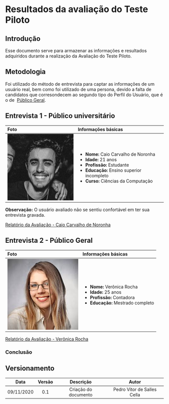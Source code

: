 # Resultados da avaliação do Teste Piloto

## Introdução
Esse documento serve para armazenar as informações e resultados adquiridos durante a realização da Avaliação do Teste Piloto.

## Metodologia
Foi utilizado do método de entrevista para captar as informações de um usuário real, bem como foi utilizado de uma persona, devido a falta de candidatos que corresondecem ao segundo tipo do Perfil do Usuário, que é o de &nbsp;[Público Geral](https://interacao-humano-computador.github.io/2020.1-AliExpress/#/pages/requirementsAnalysis/userProfile/userProfile?id=p%c3%bablico-geral).

## Entrevista 1 - Público universitário

|Foto|Informações básicas|
|:-|:-|
|![Caio](./images/caio_noronha.jpg)| <ul><li><b>Nome:</b> Caio Carvalho de Noronha</li><li><b>Idade:</b> 21 anos</li><li><b>Profissão:</b> Estudante</li><li><b>Educação:</b> Ensino superior incompleto</li><li><b>Curso:</b> Ciências da Computação</li></ul> |

**Observação:** O usuário avaliado não se sentiu confortável em ter sua entrevista gravada.

[Relatório da Avaliação - Caio Carvalho de Noronha](https://docs.google.com/document/d/1bstrpAs7lJJHwyb4ITMj9GX2LvHv2UtlwAPcefCvDLY/edit)

## Entrevista 2 - Público Geral

|Foto|Informações básicas|
|:-|:-|
|![Verônica](./images/persona2.jpeg)| <ul><li><b>Nome:</b> Verônica Rocha</li><li><b>Idade:</b> 25 anos</li><li><b>Profissão:</b> Contadora</li><li><b>Educação:</b> Mestrado completo</li></ul> |

[Relatório da Avaliação - Verônica Rocha](https://docs.google.com/document/d/1bstrpAs7lJJHwyb4ITMj9GX2LvHv2UtlwAPcefCvDLY/edit)

### Conclusão

## Versionamento

|Data|Versão|Descrição|Autor|
|:-:|:-:|:-:|:-:|
|09/11/2020|0.1|Criação do documento| Pedro Vítor de Salles Cella|